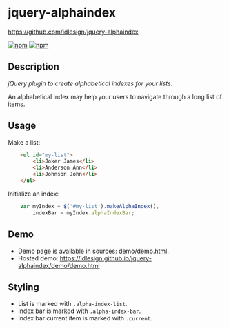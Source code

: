 jquery-alphaindex
=================
https://github.com/idlesign/jquery-alphaindex

[![npm](https://img.shields.io/npm/v/jquery-alphaindex.svg)]() [![npm](https://img.shields.io/npm/dt/jquery-alphaindex.svg)]()

Description
-----------

*jQuery plugin to create alphabetical indexes for your lists.*

An alphabetical index may help your users to navigate through a long list of items.


Usage
-----

Make a list:

```html
    <ul id="my-list">
        <li>Joker James</li>
        <li>Anderson Ann</li>
        <li>Johnson John</li>
    </ul>
```

Initialize an index:

```javascript
    var myIndex = $('#my-list').makeAlphaIndex(),
        indexBar = myIndex.alphaIndexBar;
```

Demo
----

* Demo page is available in sources: demo/demo.html.
* Hosted demo: https://idlesign.github.io/jquery-alphaindex/demo/demo.html


Styling
-------

* List is marked with ``.alpha-index-list``.
* Index bar is marked with ``.alpha-index-bar``.
* Index bar current item is marked with ``.current``.
